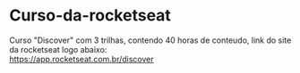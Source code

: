 # Curso-da-rocketseat
Curso "Discover" com 3 trilhas, contendo 40 horas de conteudo, link do site da rocketseat logo abaixo: <br>
https://app.rocketseat.com.br/discover
